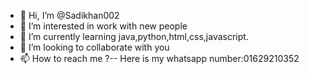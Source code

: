- 👋 Hi, I’m @Sadikhan002
- 👀 I’m interested in work with new people
- 🌱 I’m currently learning java,python,html,css,javascript.
- 💞️ I’m looking to collaborate with you
- 📫 How to reach me ?-- Here is my whatsapp number:01629210352

<!---
Sadikhan002/Sadikhan002 is a ✨ special ✨ repository because its `README.md` (this file) appears on your GitHub profile.
You can click the Preview link to take a look at your changes.
--->
